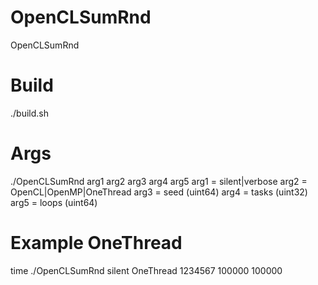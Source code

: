 # OpenCLSumRnd
OpenCLSumRnd

# Build
./build.sh

# Args

./OpenCLSumRnd arg1 arg2 arg3 arg4 arg5
arg1 = silent|verbose
arg2 = OpenCL|OpenMP|OneThread
arg3 = seed (uint64)
arg4 = tasks (uint32)
arg5 = loops (uint64)

# Example OneThread
time ./OpenCLSumRnd silent OneThread 1234567 100000 100000

